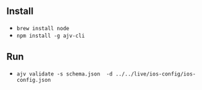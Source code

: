 
## Install

* `brew install node`
* `npm install -g ajv-cli`

## Run

* `ajv validate -s schema.json  -d ../../live/ios-config/ios-config.json`
